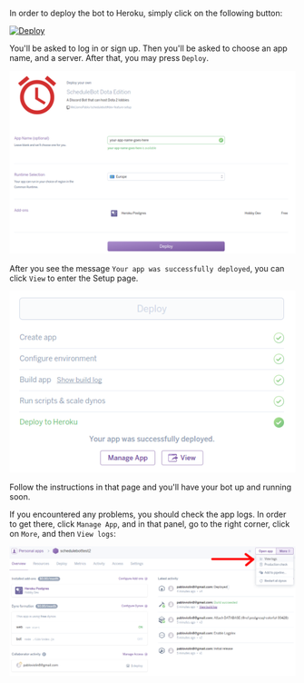 In order to deploy the bot to Heroku, simply click on the following button:

[![Deploy](https://www.herokucdn.com/deploy/button.svg)](https://heroku.com/deploy?template=https://github.com/MeLlamoPablo/schedulebot/tree/dota)

You'll be asked to log in or sign up. Then you'll be asked to choose an app name, and a server.
After that, you may press `Deploy`.

![Explanation Image 1](https://raw.githubusercontent.com/MeLlamoPablo/schedulebot/dota/resources/heroku-1.png)

After you see the message `Your app was successfully deployed`, you can click `View` to enter the
Setup page.

![Explanation Image 2](https://raw.githubusercontent.com/MeLlamoPablo/schedulebot/dota/resources/heroku-2.png)

Follow the instructions in that page and you'll have your bot up and running soon.

If you encountered any problems, you should check the app logs. In order to get there, click `Manage
 App`, and in that panel, go to the right corner, click on `More`, and then `View logs`:
 
![Explanation Image 2](https://raw.githubusercontent.com/MeLlamoPablo/schedulebot/dota/resources/heroku-3.png)
